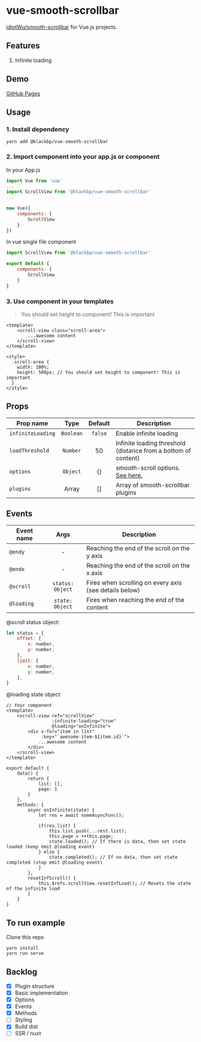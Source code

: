 # vue-smooth-scrollbar
[idiotWu/smooth-scrollbar](https://github.com/idiotWu/smooth-scrollbar) for Vue.js projects.

## Features
1. Infinite loading

## Demo
[GitHub Pages](https://blackbp.github.io/vue-smooth-scrollbar/)

## Usage

### 1. Install dependency
```
yarn add @blackbp/vue-smooth-scrollbar
```

### 2. Import component into your app.js or component

In your App.js
```js
import Vue from 'vue'
...
import ScrollView from '@blackbp/vue-smooth-scrollbar'
...

new Vue({
    components: {
        ScrollView
    }
})
```

In vue single file component
```js
import ScrollView from '@blackbp/vue-smooth-scrollbar'

export default {
    components: {
        ScrollView
    }
}
```

### 3. Use component in your templates
> You should set height to component! This is important

```
<template>
    <scroll-view class="scroll-area">
        ...awesome content
    </scroll-view>
</template>

<style>
  .scroll-area {
    width: 100%;
    height: 500px; // You should set height to component! This is important
  }
</style>
```

## Props

| Prop name | Type | Default | Description |
| --- | :-: | :-: | --- |
| `infiniteLoading`| `Boolean` | `false` | Enable infinite loading |
| `loadThreshold` | `Number` | 50 | Infinite loading threshold (distance from a bottom of content) |
| `options` | `Object` | {} | smooth-scroll options. [See here.](https://github.com/idiotWu/smooth-scrollbar/tree/develop/docs#available-options-for-scrollbar) |
| `plugins` | Array | [] | Array of smooth-scrollbar plugins |

## Events

| Event name | Args | Description |
| --- | :-: | --- |
| `@endy` | - | Reaching the end of the scroll on the y axis |
| `@endx` | - | Reaching the end of the scroll on the x axis |
| `@scroll` | `status: Object` | Fires when scrolling on every axis (see details below) |
| `@loading` | `state: Object` | Fires when reaching the end of the content |

@scroll status object:
```js
let status = {
    offset: {
        x: number,
        y: number,
    },
    limit: {
        x: number,
        y: number,
    },
}
```

@loading state object:
```
// Your component
<template>
    <scroll-view ref="scrollView" 
                 :infinite-loading="true" 
                 @loading="onInfinite">
        <div v-for="item in list" 
             :key="`awesome-item-${item.id}`">
            ...awesome content
        </div>
    </scroll-view>
</template>

export default {
    data() {
        return {
            list: [],
            page: 1
        }
    },
    methods: {
        async onInfinite(state) {
            let res = await someAsyncFunc();
            
            if(res.list) {
                this.list.push(...rest.list);
                this.page = ++this.page;
                state.loaded(); // If there is data, then set state loaded (keep emit @loading event)
            } else {
                state.completed(); // If no data, then set state completed (stop emit @loading event)
            }
        },
        resetInfScroll() {
            this.$refs.scrollView.resetInfLoad(); // Resets the state of the infinite load
        }
    }
}
```

## To run example
Clone this repo
```
yarn install
yarn run serve
```

## Backlog
* [x] Plugin structure
* [x] Basic implementation
* [x] Options
* [x] Events
* [x] Methods
* [ ] Styling
* [x] Build dist
* [ ] SSR / nuxt
